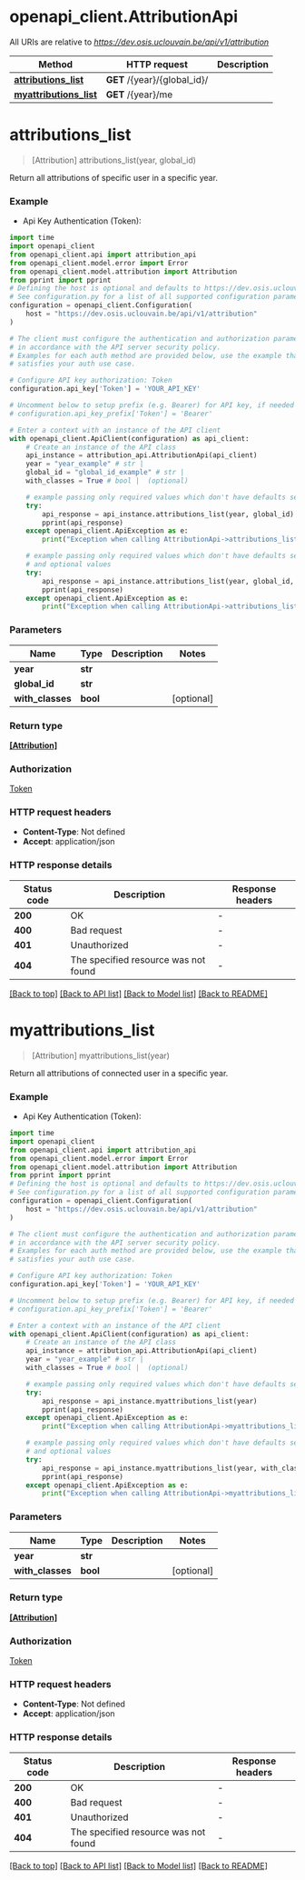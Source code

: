 # openapi_client.AttributionApi

All URIs are relative to *https://dev.osis.uclouvain.be/api/v1/attribution*

Method | HTTP request | Description
------------- | ------------- | -------------
[**attributions_list**](AttributionApi.md#attributions_list) | **GET** /{year}/{global_id}/ | 
[**myattributions_list**](AttributionApi.md#myattributions_list) | **GET** /{year}/me | 


# **attributions_list**
> [Attribution] attributions_list(year, global_id)



Return all attributions of specific user in a specific year.

### Example

* Api Key Authentication (Token):
```python
import time
import openapi_client
from openapi_client.api import attribution_api
from openapi_client.model.error import Error
from openapi_client.model.attribution import Attribution
from pprint import pprint
# Defining the host is optional and defaults to https://dev.osis.uclouvain.be/api/v1/attribution
# See configuration.py for a list of all supported configuration parameters.
configuration = openapi_client.Configuration(
    host = "https://dev.osis.uclouvain.be/api/v1/attribution"
)

# The client must configure the authentication and authorization parameters
# in accordance with the API server security policy.
# Examples for each auth method are provided below, use the example that
# satisfies your auth use case.

# Configure API key authorization: Token
configuration.api_key['Token'] = 'YOUR_API_KEY'

# Uncomment below to setup prefix (e.g. Bearer) for API key, if needed
# configuration.api_key_prefix['Token'] = 'Bearer'

# Enter a context with an instance of the API client
with openapi_client.ApiClient(configuration) as api_client:
    # Create an instance of the API class
    api_instance = attribution_api.AttributionApi(api_client)
    year = "year_example" # str | 
    global_id = "global_id_example" # str | 
    with_classes = True # bool |  (optional)

    # example passing only required values which don't have defaults set
    try:
        api_response = api_instance.attributions_list(year, global_id)
        pprint(api_response)
    except openapi_client.ApiException as e:
        print("Exception when calling AttributionApi->attributions_list: %s\n" % e)

    # example passing only required values which don't have defaults set
    # and optional values
    try:
        api_response = api_instance.attributions_list(year, global_id, with_classes=with_classes)
        pprint(api_response)
    except openapi_client.ApiException as e:
        print("Exception when calling AttributionApi->attributions_list: %s\n" % e)
```

### Parameters

Name | Type | Description  | Notes
------------- | ------------- | ------------- | -------------
 **year** | **str**|  |
 **global_id** | **str**|  |
 **with_classes** | **bool**|  | [optional]

### Return type

[**[Attribution]**](Attribution.md)

### Authorization

[Token](../README.md#Token)

### HTTP request headers

 - **Content-Type**: Not defined
 - **Accept**: application/json

### HTTP response details
| Status code | Description | Response headers |
|-------------|-------------|------------------|
**200** | OK |  -  |
**400** | Bad request |  -  |
**401** | Unauthorized |  -  |
**404** | The specified resource was not found |  -  |

[[Back to top]](#) [[Back to API list]](../README.md#documentation-for-api-endpoints) [[Back to Model list]](../README.md#documentation-for-models) [[Back to README]](../README.md)

# **myattributions_list**
> [Attribution] myattributions_list(year)



Return all attributions of connected user in a specific year.

### Example

* Api Key Authentication (Token):
```python
import time
import openapi_client
from openapi_client.api import attribution_api
from openapi_client.model.error import Error
from openapi_client.model.attribution import Attribution
from pprint import pprint
# Defining the host is optional and defaults to https://dev.osis.uclouvain.be/api/v1/attribution
# See configuration.py for a list of all supported configuration parameters.
configuration = openapi_client.Configuration(
    host = "https://dev.osis.uclouvain.be/api/v1/attribution"
)

# The client must configure the authentication and authorization parameters
# in accordance with the API server security policy.
# Examples for each auth method are provided below, use the example that
# satisfies your auth use case.

# Configure API key authorization: Token
configuration.api_key['Token'] = 'YOUR_API_KEY'

# Uncomment below to setup prefix (e.g. Bearer) for API key, if needed
# configuration.api_key_prefix['Token'] = 'Bearer'

# Enter a context with an instance of the API client
with openapi_client.ApiClient(configuration) as api_client:
    # Create an instance of the API class
    api_instance = attribution_api.AttributionApi(api_client)
    year = "year_example" # str | 
    with_classes = True # bool |  (optional)

    # example passing only required values which don't have defaults set
    try:
        api_response = api_instance.myattributions_list(year)
        pprint(api_response)
    except openapi_client.ApiException as e:
        print("Exception when calling AttributionApi->myattributions_list: %s\n" % e)

    # example passing only required values which don't have defaults set
    # and optional values
    try:
        api_response = api_instance.myattributions_list(year, with_classes=with_classes)
        pprint(api_response)
    except openapi_client.ApiException as e:
        print("Exception when calling AttributionApi->myattributions_list: %s\n" % e)
```

### Parameters

Name | Type | Description  | Notes
------------- | ------------- | ------------- | -------------
 **year** | **str**|  |
 **with_classes** | **bool**|  | [optional]

### Return type

[**[Attribution]**](Attribution.md)

### Authorization

[Token](../README.md#Token)

### HTTP request headers

 - **Content-Type**: Not defined
 - **Accept**: application/json

### HTTP response details
| Status code | Description | Response headers |
|-------------|-------------|------------------|
**200** | OK |  -  |
**400** | Bad request |  -  |
**401** | Unauthorized |  -  |
**404** | The specified resource was not found |  -  |

[[Back to top]](#) [[Back to API list]](../README.md#documentation-for-api-endpoints) [[Back to Model list]](../README.md#documentation-for-models) [[Back to README]](../README.md)

